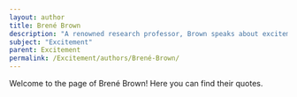 ```yaml
---
layout: author
title: Brené Brown
description: "A renowned research professor, Brown speaks about excitement in relation to vulnerability, courage, and creativity in her talks and writings, highlighting the joy that comes from embracing vulnerability."
subject: "Excitement"
parent: Excitement
permalink: /Excitement/authors/Brené-Brown/
---
```


Welcome to the page of Brené Brown! Here you can find their quotes.
